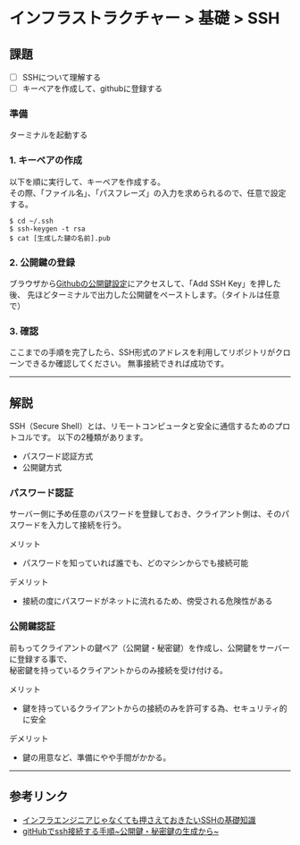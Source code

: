 # インフラストラクチャー > 基礎 > SSH

## 課題

- [ ] SSHについて理解する
- [ ] キーペアを作成して、githubに登録する

### 準備

ターミナルを起動する

### 1. キーペアの作成

以下を順に実行して、キーペアを作成する。  
その際、「ファイル名」、「パスフレーズ」の入力を求められるので、任意で設定する。

```
$ cd ~/.ssh
$ ssh-keygen -t rsa
$ cat [生成した鍵の名前].pub
```

### 2. 公開鍵の登録

ブラウザから[Githubの公開鍵設定](https://github.com/settings/ssh)にアクセスして、「Add SSH Key」を押した後、
先ほどターミナルで出力した公開鍵をペーストします。（タイトルは任意で）

### 3. 確認

ここまでの手順を完了したら、SSH形式のアドレスを利用してリポジトリがクローンできるか確認してください。
無事接続できれば成功です。

---

## 解説

SSH（Secure Shell）とは、リモートコンピュータと安全に通信するためのプロトコルです。
以下の2種類があります。

- パスワード認証方式
- 公開鍵方式


### パスワード認証

サーバー側に予め任意のパスワードを登録しておき、クライアント側は、そのパスワードを入力して接続を行う。

メリット

- パスワードを知っていれば誰でも、どのマシンからでも接続可能

デメリット

- 接続の度にパスワードがネットに流れるため、傍受される危険性がある


### 公開鍵認証

前もってクライアントの鍵ペア（公開鍵・秘密鍵）を作成し、公開鍵をサーバーに登録する事で、  
秘密鍵を持っているクライアントからのみ接続を受け付ける。

メリット

- 鍵を持っているクライアントからの接続のみを許可する為、セキュリティ的に安全

デメリット

- 鍵の用意など、準備にやや手間がかかる。

---

## 参考リンク

- [インフラエンジニアじゃなくても押さえておきたいSSHの基礎知識](http://qiita.com/tag1216/items/5d06bad7468f731f590e)
- [gitHubでssh接続する手順~公開鍵・秘密鍵の生成から~](http://qiita.com/shizuma/items/2b2f873a0034839e47ce)